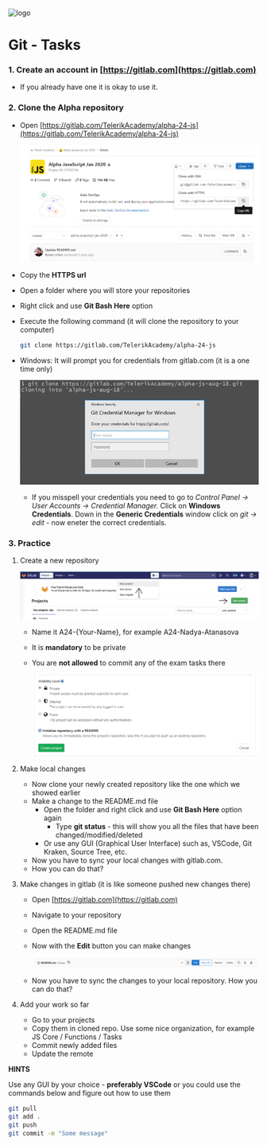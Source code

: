 <img src="https://webassets.telerikacademy.com/images/default-source/logos/telerik-academy.svg)" alt="logo" width="300px" style="margin-top: 20px;"/>

# Git - Tasks

### 1. Create an account in [https://gitlab.com](https://gitlab.com)

   - If you already have one it is okay to use it.
   

### 2. Clone the Alpha repository

   - Open [https://gitlab.com/TelerikAcademy/alpha-24-js](https://gitlab.com/TelerikAcademy/alpha-24-js)

     !['gitlab'](./imgs/gitlab.png)

   - Copy the **HTTPS url**
   - Open a folder where you will store your repositories
   - Right click and use **Git Bash Here** option
   - Execute the following command (it will clone the repository to your computer)

     ```bash
     git clone https://gitlab.com/TelerikAcademy/alpha-24-js
     ```

   - Windows: It will prompt you for credentials from gitlab.com (it is a one time only)

     !['gitlab'](./imgs/git-credentials.png)

      - If you misspell your credentials you need to go to *Control Panel -> User Accounts -> Credential Manager.* Click on **Windows Credentials**. Down in the **Generic Credentials** window click on *git -> edit* - now eneter the correct credentials.

### 3. Practice
1. Create a new repository

   !['gitlab'](./imgs/new-repo.png)

   - Name it A24-{Your-Name}, for example A24-Nadya-Atanasova
   - It is **mandatory** to be private
   - You are **not allowed** to commit any of the exam tasks there

     !['gitlab'](./imgs/private-repo.png)

1. Make local changes

   - Now clone your newly created repository like the one which we showed earlier
   - Make a change to the README.md file
     - Open the folder and right click and use **Git Bash Here** option again
       - Type **git status** - this will show you all the files that have been changed/modified/deleted
     - Or use any GUI (Graphical User Interface) such as, VSCode, Git Kraken, Source Tree, etc.
   - Now you have to sync your local changes with gitlab.com.
   - How you can do that?

1. Make changes in gitlab (it is like someone pushed new changes there)

   - Open [https://gitlab.com](https://gitlab.com)
   - Navigate to your repository
   - Open the README.md file
   - Now with the **Edit** button you can make changes

     !['gitlab'](./imgs/gitlab-change.png)

   - Now you have to sync the changes to your local repository. How you can do that?

1. Add your work so far

   - Go to your projects
   - Copy them in cloned repo. Use some nice organization, for example JS Core / Functions / Tasks
   - Commit newly added files
   - Update the remote 

**HINTS**

Use any GUI by your choice - **preferably VSCode** or you could use the commands below and figure out how to use them

```bash
git pull
git add .
git push
git commit -m "Some message"
```
